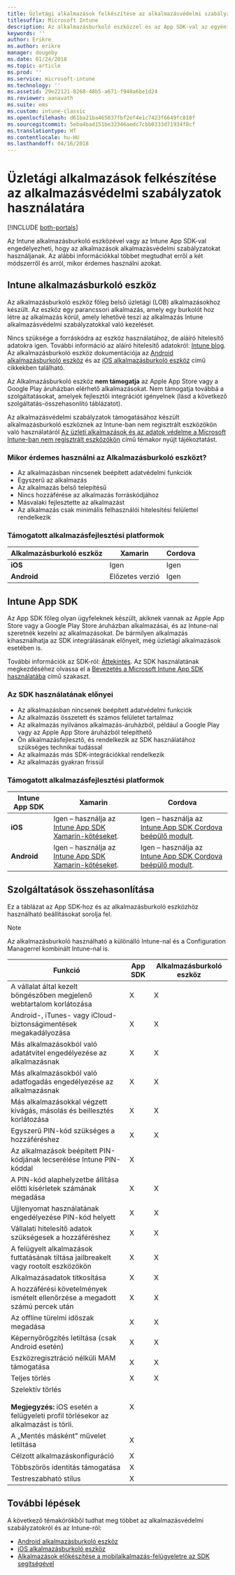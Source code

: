 ```yaml
---
title: Üzletági alkalmazások felkészítése az alkalmazásvédelmi szabályzatok használatára
titlesuffix: Microsoft Intune
description: Az alkalmazásburkoló eszközzel és az App SDK-val az egyéni üzletági alkalmazásai is használhatnak alkalmazásvédelmi szabályzatokat a Microsoft Intune-ban.
keywords: ''
author: Erikre
ms.author: erikre
manager: dougeby
ms.date: 01/24/2018
ms.topic: article
ms.prod: ''
ms.service: microsoft-intune
ms.technology: ''
ms.assetid: 29e22121-8268-48b5-a671-f940a6be1d24
ms.reviewer: aanavath
ms.suite: ems
ms.custom: intune-classic
ms.openlocfilehash: d61ba21ba465037fbf2ef4e1c7423f6649fc810f
ms.sourcegitcommit: 5eba4bad151be32346aedc7cbb0333d71934f8cf
ms.translationtype: HT
ms.contentlocale: hu-HU
ms.lasthandoff: 04/16/2018
---
```

# <a name="prepare-line-of-business-apps-for-app-protection-policies"></a>Üzletági alkalmazások felkészítése az alkalmazásvédelmi szabályzatok használatára

[!INCLUDE [both-portals](./includes/note-for-both-portals.md)]

Az Intune alkalmazásburkoló eszközével vagy az Intune App SDK-val engedélyezheti, hogy az alkalmazások alkalmazásvédelmi szabályzatokat használjanak. Az alábbi információkkal többet megtudhat erről a két módszerről és arról, mikor érdemes használni azokat.

## <a name="intune-app-wrapping-tool"></a>Intune alkalmazásburkoló eszköz
Az alkalmazásburkoló eszköz főleg belső üzletági (LOB) alkalmazásokhoz készült. Az eszköz egy parancssori alkalmazás, amely egy burkolót hoz létre az alkalmazás körül, amely lehetővé teszi az alkalmazás Intune alkalmazásvédelmi szabályzatokkal való kezelését.

Nincs szüksége a forráskódra az eszköz használatához, de aláíró hitelesítő adatokra igen. További információ az aláíró hitelesítő adatokról: [Intune blog](https://blogs.technet.microsoft.com/enterprisemobility/2015/02/25/how-to-obtain-the-prerequisites-for-the-intune-app-wrapping-tool-for-ios/). Az alkalmazásburkoló eszköz dokumentációja az [Android alkalmazásburkoló eszköz](app-wrapper-prepare-android.md) és az [iOS alkalmazásburkoló eszköz](app-wrapper-prepare-ios.md) című cikkekben található.

Az Alkalmazásburkoló eszköz **nem támogatja** az Apple App Store vagy a Google Play áruházban elérhető alkalmazásokat. Nem támogatja továbbá a szolgáltatásokat, amelyek fejlesztői integrációt igényelnek (lásd a következő szolgáltatás-összehasonlító táblázatot).


Az alkalmazásvédelmi szabályzatok támogatásához készült alkalmazásburkoló eszköznek az Intune-ban nem regisztrált eszközökön való használatáról [Az üzleti alkalmazások és az adatok védelme a Microsoft Intune-ban nem regisztrált eszközökön](/intune-classic/deploy-use/protect-line-of-business-apps-and-data-on-devices-not-enrolled-in-microsoft-intune) című témakor nyújt tájékoztatást.

### <a name="reasons-to-use-the-app-wrapping-tool"></a>Mikor érdemes használni az Alkalmazásburkoló eszközt?
* Az alkalmazásban nincsenek beépített adatvédelmi funkciók
* Egyszerű az alkalmazás
* Az alkalmazás belső telepítésű
* Nincs hozzáférése az alkalmazás forráskódjához
* Másvalaki fejlesztette az alkalmazást
* Az alkalmazás csak minimális felhasználói hitelesítési felülettel rendelkezik


### <a name="supported-app-development-platforms"></a>Támogatott alkalmazásfejlesztési platformok

|**Alkalmazásburkoló eszköz** | **Xamarin** |**Cordova** |
|------|----|----|
|**iOS** |Igen|Igen|
|**Android**| Előzetes verzió |Igen|

## <a name="intune-app-sdk"></a>Intune App SDK
Az App SDK főleg olyan ügyfeleknek készült, akiknek vannak az Apple App Store vagy a Google Play Store áruházban alkalmazásai, és az Intune-nal szeretnék kezelni az alkalmazásokat. De bármilyen alkalmazás kihasználhatja az SDK integrálásának előnyeit, még üzletági alkalmazások esetében is.

További információk az SDK-ról: [Áttekintés](app-sdk.md). Az SDK használatának megkezdéséhez olvassa el a [Bevezetés a Microsoft Intune App SDK használatába](app-sdk-get-started.md) című szakaszt.

### <a name="reasons-to-use-the-sdk"></a>Az SDK használatának előnyei
* Az alkalmazásban nincsenek beépített adatvédelmi funkciók
* Az alkalmazás összetett és számos felületet tartalmaz
* Az alkalmazás nyilvános alkalmazás-áruházból, például a Google Play vagy az Apple App Store áruházból telepíthető
* Ön alkalmazásfejlesztő, és rendelkezik az SDK használatához szükséges technikai tudással
* Az alkalmazás más SDK-integrációkkal rendelkezik
* Az alkalmazás gyakran frissül

### <a name="supported-app-development-platforms"></a>Támogatott alkalmazásfejlesztési platformok

|**Intune App SDK** |**Xamarin** |**Cordova**
|------|----|----|
|**iOS**|Igen – használja az [Intune App SDK Xamarin-kötéseket](app-sdk-xamarin.md).|Igen – használja az [Intune App SDK Cordova beépülő modult](app-sdk-cordova.md).|
|**Android**| Igen – használja az [Intune App SDK Xamarin-kötéseket](app-sdk-xamarin.md).|Igen – használja az [Intune App SDK Cordova beépülő modult](app-sdk-cordova.md).|

## <a name="feature-comparison"></a>Szolgáltatások összehasonlítása
Ez a táblázat az App SDK-hoz és az alkalmazásburkoló eszközhöz használható beállításokat sorolja fel.

> [!NOTE]
> Az alkalmazásburkoló használható a különálló Intune-nal és a Configuration Managerrel kombinált Intune-nal is.

|                                                         Funkció                                                          | App SDK | Alkalmazásburkoló eszköz |
|--------------------------------------------------------------------------------------------------------------------------|---------|-------------------|
|                              A vállalat által kezelt böngészőben megjelenő webtartalom korlátozása                              |    X    |         X         |
|                                        Android-, iTunes- vagy iCloud-biztonságimentések megakadályozása                                        |    X    |         X         |
|                                         Más alkalmazásokból való adatátvitel engedélyezése az alkalmazásnak                                         |    X    |         X         |
|                                        Más alkalmazásokból való adatfogadás engedélyezése az alkalmazásnak                                         |    X    |         X         |
|                                      Más alkalmazásokkal végzett kivágás, másolás és beillesztés korlátozása                                       |    X    |         X         |
|                                              Egyszerű PIN-kód szükséges a hozzáféréshez                                               |    X    |         X         |
|                                         Az alkalmazások beépített PIN-kódjának lecserélése Intune PIN-kóddal                                         |    X    |                   |
|                                     A PIN-kód alaphelyzetbe állítása előtti kísérletek számának megadása                                      |    X    |         X         |
|                                             Ujjlenyomat használatának engedélyezése PIN-kód helyett                                             |    X    |         X         |
|                                         Vállalati hitelesítő adatok szükségesek a hozzáféréshez                                         |    X    |         X         |
|                             A felügyelt alkalmazások futtatásának tiltása jailbreakelt vagy rootolt eszközökön                              |    X    |         X         |
|                                                     Alkalmazásadatok titkosítása                                                     |    X    |         X         |
|                           A hozzáférési követelmények ismételt ellenőrzése a megadott számú percek után                            |    X    |         X         |
|                                             Az offline türelmi időszak megadása                                             |    X    |         X         |
|                                           Képernyőrögzítés letiltása (csak Android esetén)                                            |    X    |         X         |
|                                        Eszközregisztráció nélküli MAM támogatása                                         |    X    |         X         |
|                                                        Teljes törlés                                                         |    X    |         X         |
| Szelektív törlés <br></br><strong>Megjegyzés:</strong> iOS esetén a felügyeleti profil törlésekor az alkalmazást is törli. |    X    |                   |
|                                                    A „Mentés másként” művelet letiltása                                                     |    X    |                   |
|                                            Célzott alkalmazáskonfiguráció                                            |    X    |                   |
|                                                Többszörös identitás támogatása                                                |    X    |                   |
|                                                    Testreszabható stílus                                                    |    X    |                   |

## <a name="next-steps"></a>További lépések

A következő témakörökből tudhat meg többet az alkalmazásvédelmi szabályzatokról és az Intune-ról:

  -  [Android alkalmazásburkoló eszköz](app-wrapper-prepare-android.md)</br>
  - [iOS alkalmazásburkoló eszköz](app-wrapper-prepare-ios.md)</br>
  - [Alkalmazások előkészítése a mobilalkalmazás-felügyeletre az SDK segítségével](/intune-classic/deploy-use/use-the-sdk-to-enable-apps-for-mobile-application-management)
